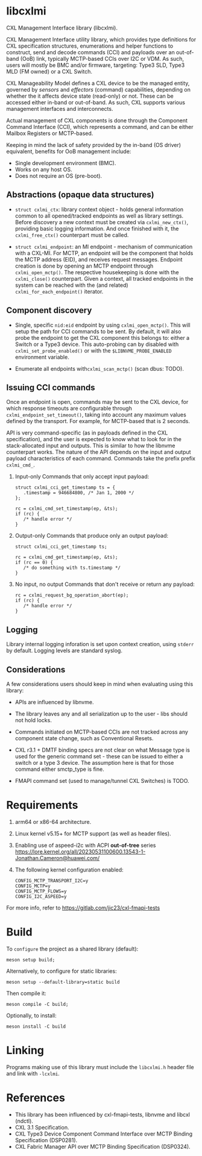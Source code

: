 # libcxlmi

CXL Management Interface library (libcxlmi).

CXL Management Interface utility library, which provides type definitions
for CXL specification structures, enumerations and helper functions to
construct, send and decode commands (CCI) and payloads over an out-of-band
(OoB) link, typically MCTP-based CCIs over I2C or VDM. As such, users will
mostly be BMC and/or firmware, targeting: Type3 SLD, Type3 MLD (FM owned)
or a CXL Switch.

CXL Manageability Model defines a CXL device to be the managed entity,
governed by *sensors* and *effectors* (command) capabilities, depending
on whether the it affects device state (read-only) or not. These can be
accessed either in-band or out-of-band. As such, CXL supports various
management interfaces and interconnects.

Actual management of CXL components is done through the Component Command
Interface (CCI), which represents a command, and can be either Mailbox
Registers or MCTP-based.

Keeping in mind the lack of safety provided by the in-band (OS driver)
equivalent, benefits for OoB management include:
- Single development environment (BMC).
- Works on any host OS.
- Does not require an OS (pre-boot).

Abstractions (opaque data structures)
-------------------------------------
- `struct cxlmi_ctx`: library context object - holds general information
common to all opened/tracked endpoints as well as library settings. Before
discovery a new context must be created via `cxlmi_new_ctx()`, providing
basic logging information. And once finished with it, the `cxlmi_free_ctx()`
counterpart must be called.

- `struct cxlmi_endpoint`: an MI endpoint - mechanism of communication with
a CXL-MI. For MCTP, an endpoint will be the component that holds
the MCTP address (EID), and receives request messages. Endpoint creation
is done by opening an MCTP endpoint through `cxlmi_open_mctp()`. The respective
housekeeping is done with the `cxlmi_close()` counterpart. Given a context,
all tracked endpoints in the system can be reached with the (and related)
`cxlmi_for_each_endpoint()` iterator.

Component discovery
-------------------
- Single, specific `nid:eid` endpoint by using `cxlmi_open_mctp()`. This will
  setup the path for CCI commands to be sent. By default, it will also probe
  the endpoint to get the CXL component this belongs to: either a Switch or a
  Type3 device. This auto-probing can by disabled with `cxlmi_set_probe_enabled()`
  or with the `$LIBNVME_PROBE_ENABLED` environment variable.

- Enumerate all endpoints with`cxlmi_scan_mctp()` (scan dbus: TODO).

Issuing CCI commands
--------------------
Once an endpoint is open, commands may be sent to the CXL device, for which
response timeouts are configurable through `cxlmi_endpoint_set_timeout()`,
taking into account any maximum values defined by the transport. For example,
for MCTP-based that is 2 seconds.

API is very command-specific (as in payloads defined in the CXL specification),
and the user is expected to know what to look for in the stack-allocated input
and outputs. This is similar to how the libnvme counterpart works. The nature
of the API depends on the input and output payload characteristics of each
command. Commands take the prefix prefix `cxlmi_cmd_`.

1. Input-only
Commands that only accept input payload:
   ```
   struct cxlmi_cci_get_timestamp ts = {
	  .timestamp = 946684800, /* Jan 1, 2000 */
   };

   rc = cxlmi_cmd_set_timestamp(ep, &ts);
   if (rc) {
	  /* handle error */
   }
   ```


2. Output-only
Commands that produce only an output payload:

   ```
   struct cxlmi_cci_get_timestamp ts;

   rc = cxlmi_cmd_get_timestamp(ep, &ts);
   if (rc == 0) {
	  /* do something with ts.timestamp */
   }
   ```

4. No input, no output
Commands that don't receive or return any payload:

   ```
   rc = cxlmi_request_bg_operation_abort(ep);
   if (rc) {
	  /* handle error */
   }
   ```


Logging
-------
Library internal logging inforation is set upon context creation, using `stderr`
by default. Logging levels are standard syslog.

Considerations
--------------
A few considerations users should keep in mind when evaluating using this library:

- APIs are influenced by libnvme.

- The library leaves any and all serialization up to the user - libs should not
hold locks.

- Commands initiated on MCTP-based CCIs are not tracked across any component state
change, such as Conventional Resets.

- CXL r3.1 + DMTF binding specs are not clear on what Message type is used for the
generic command set - these can be issued to either a switch or a type 3 device.
The assumption here is that for those command either smctp_type is fine.

- FMAPI command set (used to manage/tunnel CXL Switches) is TODO.

Requirements
============
1. arm64 or x86-64 architecture.

2. Linux kernel v5.15+ for MCTP support (as well as header files).

3. Enabling use of aspeed-i2c with ACPI **out-of-tree** series
   https://lore.kernel.org/all/20230531100600.13543-1-Jonathan.Cameron@huawei.com/

4. The following kernel configuration enabled:
   ```
   CONFIG_MCTP_TRANSPORT_I2C=y
   CONFIG_MCTP=y
   CONFIG_MCTP_FLOWS=y
   CONFIG_I2C_ASPEED=y
   ```

For more info, refer to https://gitlab.com/jic23/cxl-fmapi-tests

Build
=====
To `configure` the project as a shared library (default):

```
meson setup build;
```
Alternatively, to configure for static libraries:
```
meson setup --default-library=static build
```
Then compile it:
```
meson compile -C build;
```
Optionally, to install:
```
meson install -C build
```

Linking
=======

Programs making use of this library must include the `libcxlmi.h` header file
and link with `-lcxlmi`.

References
==========
- This library has been influenced by cxl-fmapi-tests, libnvme and libcxl (ndctl).
- CXL 3.1 Specification.
- CXL Type3 Device Component Command Interface over MCTP Binding Specification (DSP0281).
- CXL Fabric Manager API over MCTP Binding Specification (DSP0324).
